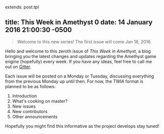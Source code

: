 extends: post.tpl

title: This Week in Amethyst 0
date: 14 January 2016 21:00:30 -0500
---

> Welcome to this new series! The first issue will come Jan 18, 2016.

Hello and welcome to this zeroth issue of *This Week in Amethyst*, a blog
bringing you the latest changes and updates regarding the Amethyst game engine
(hopefully) every week. If you have any ideas, feel free to call me out on
[Gitter][gc].

[gh]: https://github.com/amethyst/website
[gc]: https://gitter.im/ebkalderon/amethyst

Each issue will be posted on a Monday or Tuesday, discussing everything from the
previous Monday up until then. For now, the *TWIA* format is planned to be as
follows:

1. Introduction
2. What's cooking on master?
3. New issues
4. New contributors
5. Other announcements

Hopefully you might find this informative as the project develops stay tuned!

